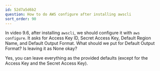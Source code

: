 ```yaml
---
id: 52d7a5d6b2
question: How to do AWS configure after installing awscli
sort_order: 90
---
```


In video 9.6, after installing `awscli`, we should configure it with `aws configure`. It asks for Access Key ID, Secret Access Key, Default Region Name, and Default Output Format. What should we put for Default Output Format? Is leaving it as None okay?

Yes, you can leave everything as the provided defaults (except for the Access Key and the Secret Access Key).